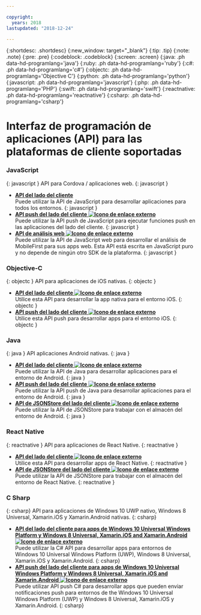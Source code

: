 ```yaml
---

copyright:
  years: 2018
lastupdated: "2018-12-24"

---
```


{:shortdesc: .shortdesc}
{:new_window: target="_blank"}
{:tip: .tip}
{:note: .note}
{:pre: .pre}
{:codeblock: .codeblock}
{:screen: .screen}
{:java: .ph data-hd-programlang='java'}
{:ruby: .ph data-hd-programlang='ruby'}
{:c#: .ph data-hd-programlang='c#'}
{:objectc: .ph data-hd-programlang='Objective C'}
{:python: .ph data-hd-programlang='python'}
{:javascript: .ph data-hd-programlang='javascript'}
{:php: .ph data-hd-programlang='PHP'}
{:swift: .ph data-hd-programlang='swift'}
{:reactnative: .ph data-hd-programlang='reactnative'}
{:csharp: .ph data-hd-programlang='csharp'}

# Interfaz de programación de aplicaciones (API) para las plataformas de cliente soportadas

### JavaScript
{: javascript }
API para Cordova / aplicaciones web.
{: javascript }
* **[API del lado del cliente](javascript_client_sdk_api.html)**  
    Puede utilizar la API de JavaScript para desarrollar aplicaciones para todos los entornos.
    {: javascript }
* **[API push del lado del cliente ![Icono de enlace externo](../../icons/launch-glyph.svg "Icono de enlace externo")](http://mobilefirstplatform.ibmcloud.com/api-ref/push-hybrid-cordova-js-apidoc/html/refjavascript-mfp-push-hybrid/html/index.html)**  
    Puede utilizar la API push de JavaScript para ejecutar funciones push en las aplicaciones del lado del cliente.
    {: javascript }
* **[API de análisis web ![Icono de enlace externo](../../icons/launch-glyph.svg "Icono de enlace externo")](http://mobilefirstplatform.ibmcloud.com/api-ref/wl-web-analytics-client-js-apidoc/html/refjavascript-web-analytics-client/html/index.html)**  
    Puede utilizar la API de JavaScript web para desarrollar el análisis de MobileFirst para sus apps web. Esta API está escrita en JavaScript puro y no depende de ningún otro SDK de la plataforma.
    {: javascript }

### Objective-C
{: objectc }
API para aplicaciones de iOS nativas.
{: objectc }
* **[API del lado del cliente ![Icono de enlace externo](../../icons/launch-glyph.svg "Icono de enlace externo")](http://mobilefirstplatform.ibmcloud.com/api-ref/wl-ios-objc-apidoc/html/refobjc-worklight-ios/html/index.html)**   
    Utilice esta API para desarrollar la app nativa para el entorno iOS.
    {: objectc }
* **[API push del lado del cliente ![Icono de enlace externo](../../icons/launch-glyph.svg "Icono de enlace externo")](http://mobilefirstplatform.ibmcloud.com/api-ref/push-ios-n-objc-apidoc/html/refobjc-mfp-push-ios-native/html/index.html)**  
    Utilice esta API push para desarrollar apps para el entorno iOS.
    {: objectc }

### Java
{: java }
API aplicaciones Android nativas.
{: java }
* **[API del lado del cliente ![Icono de enlace externo](../../icons/launch-glyph.svg "Icono de enlace externo")](http://mobilefirstplatform.ibmcloud.com/api-ref/wl-android-n-java-apidoc/html/refjava-worklight-android-native/html/index.html)**  
    Puede utilizar la API de Java para desarrollar aplicaciones para el entorno de Android.
    {: java }
* **[API push del lado del cliente ![Icono de enlace externo](../../icons/launch-glyph.svg "Icono de enlace externo")](http://mobilefirstplatform.ibmcloud.com/api-ref/push-android-n-java-apidoc/html/refjava-mfp-push-android-native/html/index.html)**  
    Puede utilizar la API push de Java para desarrollar aplicaciones para el entorno de Android.
    {: java }
* **[API de JSONStore del lado del cliente ![Icono de enlace externo](../../icons/launch-glyph.svg "Icono de enlace externo")](http://mobilefirstplatform.ibmcloud.com/api-ref/mfp-client-android-jsonstore-8/html/refjava-mfp-client-android-jsonstore/html/)**  
    Puede utilizar la API de JSONStore para trabajar con el almacén del entorno de Android.
    {: java }

### React Native
{: reactnative }
API para aplicaciones de React Native.
{: reactnative }

* **[API del lado del cliente ![Icono de enlace externo](../../icons/launch-glyph.svg "Icono de enlace externo")](http://mobilefirstplatform.ibmcloud.com/api-ref/ibm-mobile-first-reactnative/html/refreactnative-mfp-apidoc/html/index.html)**   
    Utilice esta API para desarrollar apps de React Native.
    {: reactnative }
* **[API de JSONStore del lado del cliente ![Icono de enlace externo](../../icons/launch-glyph.svg "Icono de enlace externo")](http://mobilefirstplatform.ibmcloud.com/api-ref/ibm-mobile-first-reactnative-jsonstore/html/refreactnative-jsonstore-mfp-apidoc/html/index.html)**   
    Puede utilizar la API de JSONStore para trabajar con el almacén del entorno de React Native.
    {: reactnative }

### C Sharp
{: csharp}
API para aplicaciones de Windows 10 UWP nativo, Windows 8 Universal, Xamarin.iOS y Xamarin.Android nativas.
{: csharp}
* **[API del lado del cliente para apps de Windows 10 Universal Windows Platform y Windows 8 Universal, Xamarin.iOS and Xamarin.Android ![Icono de enlace externo](../../icons/launch-glyph.svg "Icono de enlace externo")](http://public.dhe.ibm.com/software/products/en/MobileFirstPlatform/docs/v800/mfpf_csharp_win8_native_client_api.pdf)**  
    Puede utilizar la C# API para desarrollar apps para entornos de Windows 10 Universal Windows Platform (UWP), Windows 8 Universal, Xamarin.iOS y Xamarin.Android.
    {: csharp}
* **[API push del lado del cliente para apps de Windows 10 Universal Windows Platform y Windows 8 Universal, Xamarin.iOS and Xamarin.Android ![Icono de enlace externo](../../icons/launch-glyph.svg "Icono de enlace externo")](http://public.dhe.ibm.com/software/products/en/MobileFirstPlatform/docs/v800/mfpf_csharp_win8_native_client_push_api.pdf)**  
    Puede utilizar API push C# para desarrollar apps que pueden enviar notificaciones push para entornos de the Windows 10 Universal Windows Platform (UWP) y Windows 8 Universal, Xamarin.iOS y Xamarin.Android.
    {: csharp}
